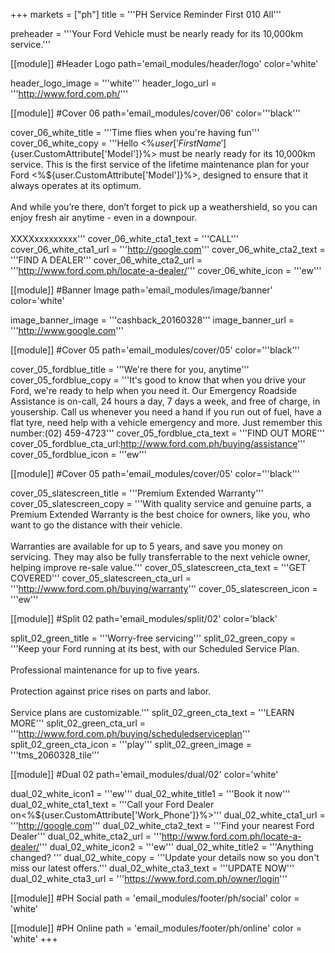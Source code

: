 +++
markets = ["ph"]
title = '''PH Service Reminder First 010 All'''

preheader = '''Your Ford Vehicle must be nearly ready for its 10,000km service.'''

[[module]] #Header Logo
path='email_modules/header/logo'
color='white'

  header_logo_image = '''white'''
  header_logo_url = '''http://www.ford.com.ph/'''

[[module]] #Cover 06
path='email_modules/cover/06'
color='''black'''

  cover_06_white_title = '''Time flies when you're having fun'''
  cover_06_white_copy = '''Hello <%${user['FirstName']}%><br><br>Your Ford <%${user.CustomAttribute['Model']}%> must be nearly ready for its 10,000km service. This is the first service of the lifetime maintenance plan for your Ford <%${user.CustomAttribute['Model']}%>, designed to ensure that it always operates at its optimum.<br><br>And while you’re there, don’t forget to pick up a weathershield, so you can enjoy fresh air anytime - even in a downpour.<br><br>XXXXxxxxxxxxx'''
  cover_06_white_cta1_text = '''CALL'''
  cover_06_white_cta1_url = '''http://google.com'''
  cover_06_white_cta2_text = '''FIND A DEALER'''
  cover_06_white_cta2_url = '''http://www.ford.com.ph/locate-a-dealer/'''
  cover_06_white_icon = '''ew'''

[[module]] #Banner Image
path='email_modules/image/banner'
color='white'

  image_banner_image = '''cashback_20160328'''
  image_banner_url = '''http://www.google.com'''

[[module]] #Cover 05
path='email_modules/cover/05'
color='''black'''

  cover_05_fordblue_title = '''We're there for you, anytime'''
  cover_05_fordblue_copy = '''It's good to know that when you drive your Ford, we're ready to help when you need it. Our Emergency Roadside Assistance is on-call, 24 hours a day, 7 days a week, and free of charge, in yousership. Call us whenever you need a hand if you run out of fuel, have a flat tyre, need help with a vehicle emergency and more. Just remember this number:(02) 459-4723'''
  cover_05_fordblue_cta_text = '''FIND OUT MORE'''
  cover_05_fordblue_cta_url:http://www.ford.com.ph/buying/assistance'''
  cover_05_fordblue_icon = '''ew'''

[[module]] #Cover 05
path='email_modules/cover/05'
color='''black'''

  cover_05_slatescreen_title = '''Premium Extended Warranty'''
  cover_05_slatescreen_copy = '''With quality service and genuine parts, a Premium Extended Warranty is the best choice for owners, like you, who want to go the distance with their vehicle. <br><br>Warranties are available for up to 5 years, and save you money on servicing. They may also be fully transferrable to the next vehicle owner, helping improve re-sale value.'''
  cover_05_slatescreen_cta_text = '''GET COVERED'''
  cover_05_slatescreen_cta_url = '''http://www.ford.com.ph/buying/warranty'''
  cover_05_slatescreen_icon = '''ew'''

[[module]] #Split 02
path='email_modules/split/02'
color='black'

  split_02_green_title = '''Worry-free servicing'''
  split_02_green_copy = '''Keep your Ford running at its best, with our Scheduled Service Plan.<br><br>Professional maintenance for up to five years.<br><br>Protection against price rises on parts and labor.<br><br>Service plans are customizable.'''
  split_02_green_cta_text = '''LEARN MORE'''
  split_02_green_cta_url = '''http://www.ford.com.ph/buying/scheduledserviceplan'''
  split_02_green_cta_icon = '''play'''
  split_02_green_image = '''tms_2060328_tile'''

[[module]] #Dual 02
path='email_modules/dual/02'
color='white'

  dual_02_white_icon1 = '''ew'''
  dual_02_white_title1 = '''Book it now'''
  dual_02_white_cta1_text = '''Call your Ford Dealer on<%${user.CustomAttribute['Work_Phone']}%>'''
  dual_02_white_cta1_url = '''http://google.com'''
  dual_02_white_cta2_text = '''Find your nearest Ford Dealer'''
  dual_02_white_cta2_url = '''http://www.ford.com.ph/locate-a-dealer/'''
  dual_02_white_icon2 = '''ew'''
  dual_02_white_title2 = '''Anything changed? '''
  dual_02_white_copy = '''Update your details now so you don't miss our latest offers.'''
  dual_02_white_cta3_text = '''UPDATE NOW'''
  dual_02_white_cta3_url = '''https://www.ford.com.ph/owner/login'''

[[module]] #PH Social
path = 'email_modules/footer/ph/social'
color = 'white'

[[module]] #PH Online
path = 'email_modules/footer/ph/online'
color = 'white'
+++